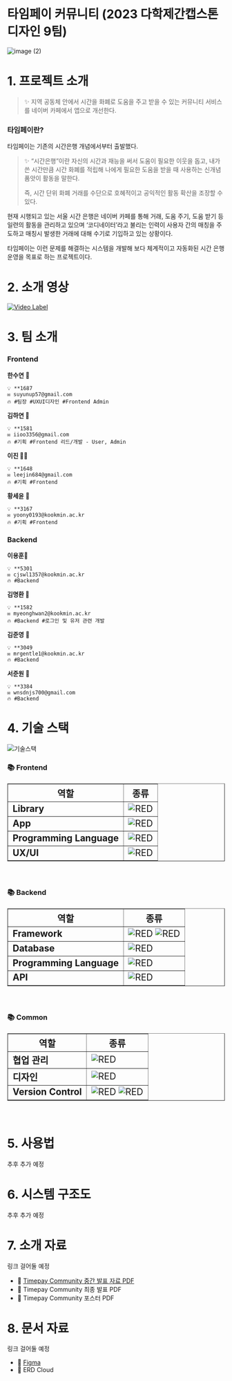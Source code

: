 # 타임페이 커뮤니티 (2023 다학제간캡스톤디자인 9팀)  

![image (2)](https://user-images.githubusercontent.com/54922639/229401459-e46e2962-ff23-48a9-842b-7e3a763c8c84.png)

# 1. 프로젝트 소개

>✨ 지역 공동체 안에서 시간을 화폐로 도움을 주고 받을 수 있는 커뮤니티 서비스를 네이버 카페에서 앱으로 개선한다.


### 타임페이란?

타임페이는 기존의 시간은행 개념에서부터 출발했다.

>✨ “시간은행”이란 자신의 시간과 재능을 써서 도움이 필요한 이웃을 돕고, 내가 쓴 시간만큼 시간 화폐를 적립해 나에게 필요한 도움을 받을 때 사용하는 신개념 품앗이 활동을 말한다.
>
>즉, 시간 단위 화폐 거래를 수단으로 호혜적이고 공익적인 활동 확산을 조장할 수 있다.


현재 시행되고 있는 서울 시간 은행은 네이버 카페를 통해 거래, 도움 주기, 도움 받기 등 일련의 활동을 관리하고 있으며 ‘코디네이터’라고 불리는 인력이 사용자 간의 매칭을 주도하고 매칭시 발생한 거래에 대해 수기로 기입하고 있는 상황이다. 

타임페이는 이런 문제를 해결하는 시스템을 개발해 보다 체계적이고 자동화된 시간 은행 운영을 목표로 하는 프로젝트이다.  

# 2. 소개 영상    
[![Video Label](https://img.youtube.com/vi/1_zx2Ubk0jU/0.jpg)](https://youtu.be/1_zx2Ubk0jU) 

# 3. 팀 소개
  
### **Frontend**

**한수연** 🐬

```
💡 **1687
✉️ suyunup57@gmail.com
🔥 #팀장 #UXUI디자인 #Frontend Admin
```

**김하연  🐣**

```
💡 **1581
✉️ iioo3356@gmail.com
🔥 #기획 #Frontend 리드/개발 - User, Admin
```

**이진 🐻‍❄️**

```
💡 **1648
✉️ leejin684@gmail.com
🔥 #기획 #Frontend
```

**황세윤** 🐑

```
💡 **3167
✉️ yoony0193@kookmin.ac.kr
🔥 #기획 #Frontend
```

### **Backend**

**이용훈**🦒

```
💡 **5301
✉️ cjswl1357@kookmin.ac.kr
🔥 #Backend
```

**김명환 🐯**

```
💡 **1582
✉️ myeonghwan2@kookmin.ac.kr
🔥 #Backend #로그인 및 유저 관련 개발
```

**김준영** 🦈

```
💡 **3049
✉️ mrgentle1@kookmin.ac.kr
🔥 #Backend
```

**서준원** 🦅

```
💡 **3384
✉️ wnsdnjs700@gmail.com
🔥 #Backend
```   

# 4. 기술 스택
![기술스택](https://user-images.githubusercontent.com/55117730/229405717-55c8e2c0-da12-4653-b8c6-bc3e8d15bc89.png)
### 📚 Frontend
<div style="text-align:center">
  <table style="font-size:1.5em;" border="1">
    <th>역할</th>
    <th>종류</th>
    <tr>
      <td><strong>Library</strong></td>
      <td><img alt="RED" src ="https://img.shields.io/badge/React-61DAFB.svg?&style=for-the-badge&logo=React&logoColor=white"/> </td>
    </tr>
    <tr>
      <td><strong>App</strong></td>
      <td><img alt="RED" src ="https://img.shields.io/badge/AndroidStudio-3DDC84.svg?&style=for-the-badge&logo=AndroidStudio&logoColor=white"/></td>
    </tr>
    <tr>
      <td><strong>Programming Language</strong></td>
      <td><img alt="RED" src ="https://img.shields.io/badge/TypeScript-3178C6.svg?&style=for-the-badge&logo=TypeScript&logoColor=white"/></td>
    </tr>
    <tr>
      <td><strong>UX/UI</strong></td>
      <td><img alt="RED" src ="https://img.shields.io/badge/Ant Design-0170FE.svg?&style=for-the-badge&logo=AntDesign&logoColor=white"/></td>
    </tr>
   </table>     
  </div>
<br />

### 📚 Backend
<div style="text-align:center">
  <table style="font-size:1.5em;" border="1">
    <th>역할</th>
    <th>종류</th>
    <tr>
      <td><strong>Framework</strong></td>
      <td><img alt="RED" src ="https://img.shields.io/badge/SPRING-6DB33F.svg?&style=for-the-badge&logo=Spring&logoColor=white"/> <img alt="RED" src ="https://img.shields.io/badge/SPRING Boot-6DB33F.svg?&style=for-the-badge&logo=SpringBoot&logoColor=white"/></td>
    </tr>
    <tr>
      <td><strong>Database</strong></td>
      <td><img alt="RED" src ="https://img.shields.io/badge/Mysql-4479A1.svg?&style=for-the-badge&logo=Mysql&logoColor=white"/></td>
    </tr>
    <tr>
      <td><strong>Programming Language</strong></td>
      <td><img alt="RED" src ="https://img.shields.io/badge/JAVA-F7DF1E.svg?&style=for-the-badge&logo=Jameson&logoColor=white"/></td>
    </tr>
    <tr>
      <td><strong>API</strong></td>
      <td><img alt="RED" src ="https://img.shields.io/badge/Rest-0066B3?style=for-the-badge&logo=rest&logoColor=white"/></td>
    </tr>
   </table>     
  </div>
<br />

### 📚 Common
<div style="text-align:center">
  <table style="font-size:1.5em;" border="1">
    <th>역할</th>
    <th>종류</th>
    <tr>
      <td><strong>협업 관리</strong></td>
      <td><img alt="RED" src ="https://img.shields.io/badge/Notion-000000.svg?&style=for-the-badge&logo=Notion&logoColor=white"/></td>
    </tr>
    <tr>
      <td><strong>디자인</strong></td>
      <td><img alt="RED" src ="https://img.shields.io/badge/Figma-F24E1E.svg?&style=for-the-badge&logo=Figma&logoColor=white"/></td>
    </tr>
    <tr>
      <td><strong>Version Control</strong></td>
      <td><img alt="RED" src ="https://img.shields.io/badge/git-E6484F.svg?style=for-the-badge&logo=git&logoColor=white"/>  <img alt="RED" src ="https://img.shields.io/badge/github-%23121011.svg?style=for-the-badge&logo=github&logoColor=white"/> </td>
    </tr>
   </table>  
  </div>
<br />




# 5. 사용법          
추후 추가 예정

# 6. 시스템 구조도
추후 추가 예정

# 7. 소개 자료

링크 걸어둘 예정   
- 📒 [Timepay Community 중간 발표 자료 PDF](https://docs.google.com/presentation/d/19nXZx3U4Oq5vQGxINCsUBJORwcco-KPZcU7yrmfJQTs/edit?usp=sharing)
- 📒 Timepay Community 최종 발표 PDF
- 📒 Timepay Community 포스터 PDF

# 8. 문서 자료
링크 걸어둘 예정 
- 📒 [Figma](https://www.figma.com/file/VgaJP6q5Fygk1v46pwOoqR/TIMEPAY-1%EC%B0%A8)
- 📒 ERD Cloud


